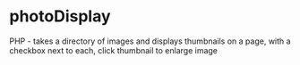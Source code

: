 photoDisplay
============

PHP - takes a directory of images and displays thumbnails on a page, with a checkbox next to each, click thumbnail to enlarge image
